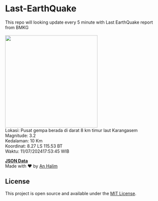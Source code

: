 # Last-EarthQuake
This repo will looking update every 5 minute with Last EarthQuake report from BMKG
<br>
<br>
<img src="https://static.bmkg.go.id/20240711175345.mmi.jpg" width="300"/>
<br>
Lokasi: Pusat gempa berada di darat 8 km timur laut Karangasem <br>
Magnitude: 3.2 <br>
Kedalaman: 10 Km <br>
Koordinat: 8.27 LS 115.53 BT <br>
Waktu: 11/07/202417:53:45 WIB <br>

<a href="./data/data.json">**JSON Data**</a>
<br>
Made with ❤️ by <a href="https://github.com/an-halim">An Halim</a>
## License

This project is open source and available under the [MIT License](LICENSE).
